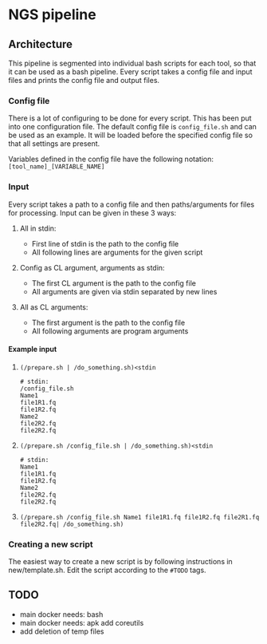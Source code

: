 # NGS pipeline

## Architecture

This pipeline is segmented into individual bash scripts for each tool, so that
it can be used as a bash pipeline. Every script takes a config file and input
files and prints the config file and output files.

### Config file

There is a lot of configuring to be done for every script. This has been
put into one configuration file. The default config file is `config_file.sh`
and can be used as an example. It will be loaded before the specified config
file so that all settings are present.

Variables defined in the config file have the following notation:
`[tool_name]_[VARIABLE_NAME]`

### Input

Every script takes a path to a config file
and then paths/arguments for files for processing. Input can be given in these
3 ways:

1) All in stdin:

   - First line of stdin is the path to the config file
   - All following lines are arguments for the given script

2) Config as CL argument, arguments as stdin:

   - The first CL argument is the path to the config file
   - All arguments are given via stdin separated by new lines

3) All as CL arguments:

   - The first argument is the path to the config file
   - All following arguments are program arguments

#### Example input

1) `(/prepare.sh | /do_something.sh)<stdin`

    ```(input)
    # stdin:
    /config_file.sh
    Name1
    file1R1.fq
    file1R2.fq
    Name2
    file2R2.fq
    file2R2.fq
    ```

2) `(/prepare.sh /config_file.sh | /do_something.sh)<stdin`

    ```(input)
    # stdin:
    Name1
    file1R1.fq
    file1R2.fq
    Name2
    file2R2.fq
    file2R2.fq
    ```

3) `(/prepare.sh /config_file.sh Name1 file1R1.fq file1R2.fq file2R1.fq file2R2.fq| /do_something.sh)`

### Creating a new script

The easiest way to create a new script is by following instructions in new/template.sh.
Edit the script according to the `#TODO` tags.

## TODO

- main docker needs: bash
- main docker needs: apk add coreutils
- add deletion of temp files
